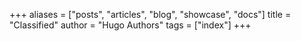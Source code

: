 +++
aliases = ["posts", "articles", "blog", "showcase", "docs"]
title = "Classified"
author = "Hugo Authors"
tags = ["index"]
+++
